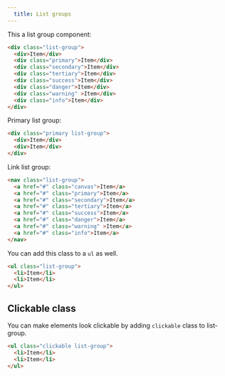 ```yaml
---
  title: List groups
--- 
```


This a list group component:

```html
<div class="list-group">
  <div>Item</div>
  <div class="primary">Item</div>
  <div class="secondary">Item</div>
  <div class="tertiary">Item</div>
  <div class="success">Item</div>
  <div class="danger">Item</div>
  <div class="warning" >Item</div>
  <div class="info">Item</div>
</div>
```

Primary list group:

```html
<div class="primary list-group">
  <div>Item</div>
  <div>Item</div>
</div>
```

Link list group:

```html
<nav class="list-group">
  <a href="#" class="canvas">Item</a>
  <a href="#" class="primary">Item</a>
  <a href="#" class="secondary">Item</a>
  <a href="#" class="tertiary">Item</a>
  <a href="#" class="success">Item</a>
  <a href="#" class="danger">Item</a>
  <a href="#" class="warning" >Item</a>
  <a href="#" class="info">Item</a>
</nav>
```

You can add this class to a `ul` as well.

```html
<ul class="list-group">
  <li>Item</li>
  <li>Item</li>
</ul>
```

## Clickable class

You can make elements look clickable by adding `clickable` class to list-group.

```html
<ul class="clickable list-group">
  <li>Item</li>
  <li>Item</li>
</ul>
```